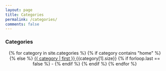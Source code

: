 ```yaml
---
layout: page
title: Categories
permalink: /categories/
comments: false
---
```

<a name="categories"></a>
<h3>Categories</h3>
<div class="row">
  <center>
  {% for category in site.categories %}
    {% if category contains "home" %}
    {% else %}
      <a style="font-size: {{ category | last | size | times: 100 | divided_by: site.categories.size | plus: 70 }}%" href="/category/{{ category | first | slugize }}/"> {{ category | first }} </a><span class="badge">{{category[1].size}}</span>
      {% if forloop.last == false %}
        -
      {% endif %}
    {% endif %}
  {% endfor %}
  </center>
</div>
